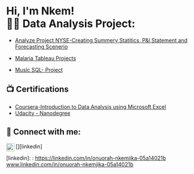 <h1>Hi, I'm Nkem! <br/><a 

<h2>👨‍💻 Data Analysis Project:</h2>
 
  - [Analyze Project NYSE-Creating Summery Statitics, P&l Statement and Forecasting Scenerio](https://github.com/Onuorah-nk/Project-NYSE.git)
  - [Malaria Tableau Projects](https://github.com/Onuorah-nk/Malaria--Tablaeu-Projects.git)
  
  - [Music SQL- Project](https://github.com/Onuorah-nk/Music-Sql.git)

<h2>📺 Certifications</h2>

- [Coursera-Introduction to Data Analysis using Microsoft Excel](https://coursera.org/verify/HBMNQP8BY54H)
- [Udacity - Nanodegree](https://confirm.udacity.com/e/65c002f2-3cdb-11ee-a529-5b3289abddbe)

<h2> 🤳 Connect with me:</h2>

[<img align="left" alt="JoshMadakor | LinkedIn" width="22px" src="https://cdn.jsdelivr.net/npm/simple-icons@v3/icons/linkedin.svg" />][linkedin]

[linkedin]: : https://linkedin.com/in/onuorah-nkemjika-05a14021b www.linkedin.com/in/onuorah-nkemjika-05a14021b

<!--
**Onuorah-nk/Onuorah-nk** is a ✨ _special_ ✨ repository because its `README.md` (this file) appears on my GitHub profile.

Here are some ideas to get you started:

- 🔭 I’m currently looking for working on Data Analyses
- 🌱 I’m currently learning ...
- 👯 I’m looking to collaborate on ...

- 💬 Ask me about ...
- 📫 How to reach me: ...
- 😄 Pronouns: ...
- ⚡ Fun fact: ...
-->
